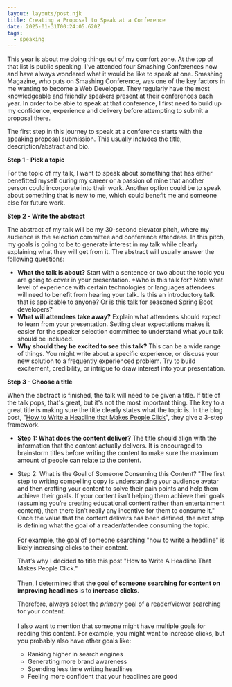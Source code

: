 ```yaml
---
layout: layouts/post.njk
title: Creating a Proposal to Speak at a Conference
date: 2025-01-31T00:24:05.620Z
tags:
  - speaking
---
```

This year is about me doing things out of my comfort zone. At the top of that list is public speaking. I've attended four Smashing Conferences now and have always wondered what it would be like to speak at one. Smashing Magazine, who puts on Smashing Conference, was one of the key factors in me wanting to become a Web Developer. They regularly have the most knowledgeable and friendly speakers present at their conferences each year. In order to be able to speak at that conference, I first need to build up my confidence, experience and delivery before attempting to submit a proposal there.

The first step in this journey to speak at a conference starts with the speaking proposal submission. This usually includes the title, description/abstract and bio.

**Step 1 - Pick a topic**

For the topic of my talk, I want to speak about something that has either benefitted myself during my career or a passion of mine that another person could incorporate into their work. Another option could be to speak about something that is new to me, which could benefit me and someone else for future work.

**Step 2 - Write the abstract**

The abstract of my talk will be my 30-second elevator pitch, where my audience is the selection committee and conference attendees. In this pitch, my goals is going to be to generate interest in my talk while clearly explaining what they will get from it. The abstract will usually answer the following questions:

* **What the talk is about?** Start with a sentence or two about the topic you are going to cover in your presentation.
  *Who is this talk for? Note what level of experience with certain technologies or languages attendees will need to benefit from hearing your talk. Is this an introductory talk that is applicable to anyone? Or is this talk for seasoned Spring Boot developers?
* **What will attendees take away?** Explain what attendees should expect to learn from your presentation. Setting clear expectations makes it easier for the speaker selection committee to understand what your talk should be included.
* **Why should they be excited to see this talk?** This can be a wide range of things. You might write about a specific experience, or discuss your new solution to a frequently experienced problem. Try to build excitement, credibility, or intrigue to draw interest into your presentation.

**Step 3 - Choose a title**

When the abstract is finished, the talk will need to be given a title. If title of the talk pops, that's great, but it's not the most important thing. The key to a great title is making sure the title clearly states what the topic is. In the blog post, "[How to Write a Headline that Makes People Click](https://copyblogger.com/how-to-write-headlines-that-work/)", they give a 3-step framework. 

* **S﻿tep 1: What does the content deliver?** The title should align with the information that the content actually delivers. It is encouraged to brainstorm titles before writing the content to make sure the maximum amount of people can relate to the content.
* S﻿tep 2: What is the Goal of Someone Consuming this Content? "The first step to writing compelling copy is understanding your audience avatar and then crafting your content to solve their pain points and help them achieve their goals. If your content isn’t helping them achieve their goals (assuming you’re creating educational content rather than entertainment content), then there isn’t really any incentive for them to consume it." Once the value that the content delivers has been defined, the next step is defining what the goal of a reader/attendee consuming the topic.\
  \
  For example, the goal of someone searching "how to write a headline" is likely increasing clicks to their content.

  That’s why I decided to title this post "How to Write A Headline That Makes People Click."\
  \
  Then, I determined that **the goal of someone searching for content on improving headlines** is to **increase clicks**. 

  Therefore, always select the *primary* goal of a reader/viewer searching for your content. \
  \
  I also want to mention that someone might have multiple goals for reading this content. For example, you might want to increase clicks, but you probably also have other goals like:

  * Ranking higher in search engines 
  * Generating more brand awareness
  * Spending less time writing headlines
  * Feeling more confident that your headlines are good